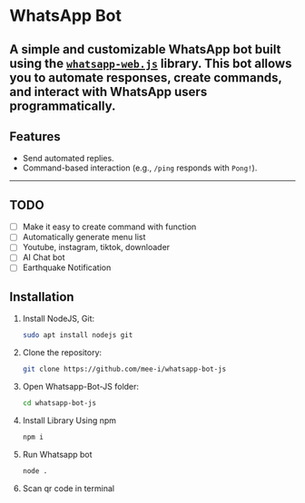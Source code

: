 # WhatsApp Bot
A simple and customizable WhatsApp bot built using the [`whatsapp-web.js`](https://github.com/pedroslopez/whatsapp-web.js) library. This bot allows you to automate responses, create commands, and interact with WhatsApp users programmatically.
---

## Features

- Send automated replies.
- Command-based interaction (e.g., `/ping` responds with `Pong!`).

---

## TODO
- [ ] Make it easy to create command with function
- [ ] Automatically generate menu list
- [ ] Youtube, instagram, tiktok, downloader
- [ ] AI Chat bot
- [ ] Earthquake Notification

## Installation

1. Install NodeJS, Git:

   ```bash
   sudo apt install nodejs git
   ```
2. Clone the repository:
   ```bash
   git clone https://github.com/mee-i/whatsapp-bot-js
   ```
3. Open Whatsapp-Bot-JS folder:
   ```bash
   cd whatsapp-bot-js
   ```
4. Install Library Using npm
   ```bash
   npm i
   ```
5. Run Whatsapp bot
   ```bash
   node .
   ```
6. Scan qr code in terminal
